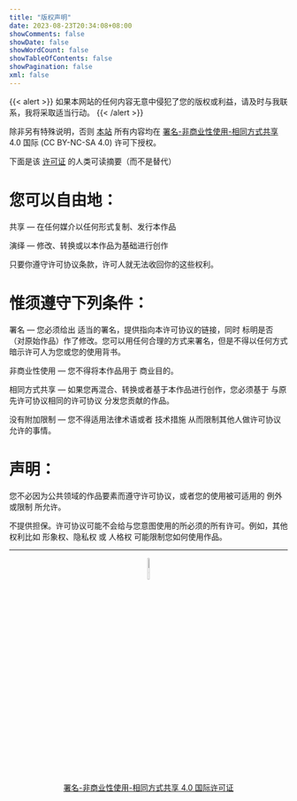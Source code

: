 ```yaml
---
title: "版权声明"
date: 2023-08-23T20:34:08+08:00
showComments: false
showDate: false
showWordCount: false
showTableOfContents: false
showPagination: false
xml: false
---
```


{{< alert >}}
如果本网站的任何内容无意中侵犯了您的版权或利益，请及时与我联系，我将采取适当行动。
{{< /alert >}}

除非另有特殊说明，否则 [本站][1] 所有内容均在 [署名-非商业性使用-相同方式共享][2] 4.0 国际 (CC BY-NC-SA 4.0) 许可下授权。

下面是该 [许可证][2] 的人类可读摘要（而不是替代）

# 您可以自由地：

共享 — 在任何媒介以任何形式复制、发行本作品

演绎 — 修改、转换或以本作品为基础进行创作

只要你遵守许可协议条款，许可人就无法收回你的这些权利。

# 惟须遵守下列条件：

署名 — 您必须给出 适当的署名，提供指向本许可协议的链接，同时 标明是否（对原始作品）作了修改。您可以用任何合理的方式来署名，但是不得以任何方式暗示许可人为您或您的使用背书。

非商业性使用 — 您不得将本作品用于 商业目的。

相同方式共享 — 如果您再混合、转换或者基于本作品进行创作，您必须基于 与原先许可协议相同的许可协议 分发您贡献的作品。

没有附加限制 — 您不得适用法律术语或者 技术措施 从而限制其他人做许可协议允许的事情。

# 声明：

您不必因为公共领域的作品要素而遵守许可协议，或者您的使用被可适用的 例外或限制 所允许。

不提供担保。许可协议可能不会给与您意图使用的所必须的所有许可。例如，其他权利比如 形象权、隐私权 或 人格权 可能限制您如何使用作品。

---

<center><figure><img src="/cc-by-nc-sa.svg" alt="CC BY-NC-SA 4.0" width="10%"><figcaption><p><a href="https://creativecommons.org/licenses/by-nc-sa/4.0/">署名-非商业性使用-相同方式共享 4.0 国际许可证</a></p></figcaption></figure></center>


[1]: https://blog.hesiy.cn

[2]: https://creativecommons.org/licenses/by-nc-sa/4.0/

